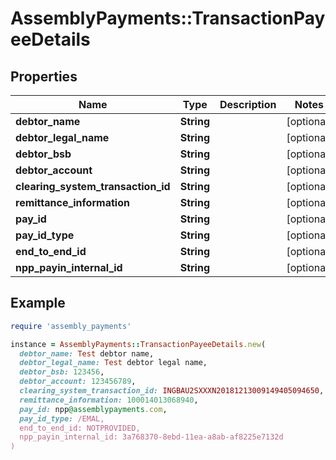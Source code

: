 # AssemblyPayments::TransactionPayeeDetails

## Properties

| Name | Type | Description | Notes |
| ---- | ---- | ----------- | ----- |
| **debtor_name** | **String** |  | [optional] |
| **debtor_legal_name** | **String** |  | [optional] |
| **debtor_bsb** | **String** |  | [optional] |
| **debtor_account** | **String** |  | [optional] |
| **clearing_system_transaction_id** | **String** |  | [optional] |
| **remittance_information** | **String** |  | [optional] |
| **pay_id** | **String** |  | [optional] |
| **pay_id_type** | **String** |  | [optional] |
| **end_to_end_id** | **String** |  | [optional] |
| **npp_payin_internal_id** | **String** |  | [optional] |

## Example

```ruby
require 'assembly_payments'

instance = AssemblyPayments::TransactionPayeeDetails.new(
  debtor_name: Test debtor name,
  debtor_legal_name: Test debtor legal name,
  debtor_bsb: 123456,
  debtor_account: 123456789,
  clearing_system_transaction_id: INGBAU2SXXXN20181213009149405094650,
  remittance_information: 100014013068940,
  pay_id: npp@assemblypayments.com,
  pay_id_type: /EMAL,
  end_to_end_id: NOTPROVIDED,
  npp_payin_internal_id: 3a768370-8ebd-11ea-a8ab-af8225e7132d
)
```

